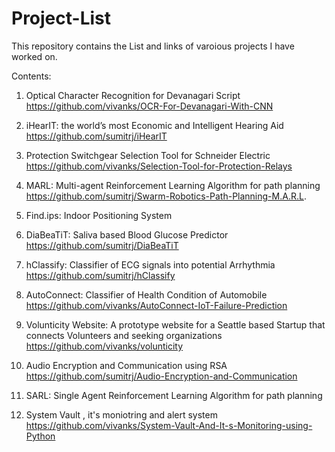 # Project-List

This repository contains the List and links of varoious projects I have worked on.

Contents:

1. Optical Character Recognition for Devanagari Script https://github.com/vivanks/OCR-For-Devanagari-With-CNN

2. iHearIT: the world’s most Economic and Intelligent Hearing Aid https://github.com/sumitrj/iHearIT

3. Protection Switchgear Selection Tool for Schneider Electric https://github.com/vivanks/Selection-Tool-for-Protection-Relays

4. MARL: Multi-agent Reinforcement Learning Algorithm for path planning https://github.com/sumitrj/Swarm-Robotics-Path-Planning-M.A.R.L.

5. Find.ips: Indoor Positioning System

6. DiaBeaTiT: Saliva based Blood Glucose Predictor https://github.com/sumitrj/DiaBeaTiT

7. hClassify: Classifier of ECG signals into potential Arrhythmia https://github.com/sumitrj/hClassify

8. AutoConnect: Classifier of Health Condition of Automobile https://github.com/vivanks/AutoConnect-IoT-Failure-Prediction

9. Volunticity Website: A prototype website for a Seattle based Startup that connects Volunteers and seeking organizations https://github.com/vivanks/volunticity

10. Audio Encryption and Communication using RSA https://github.com/sumitrj/Audio-Encryption-and-Communication

11. SARL: Single Agent Reinforcement Learning Algorithm for path planning

12. System Vault , it's moniotring and alert system https://github.com/vivanks/System-Vault-And-It-s-Monitoring-using-Python
